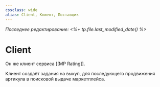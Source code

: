 ```yaml
---
cssclass: wide
alias: Client, Клиент, Поставщик
---
```


*Последнее редактирование: <%+ tp.file.last_modified_date() %>*

# Client

Он же клиент сервиса [[MP Rating]].

Клиент создаёт задания на выкуп, для последующего продвижения артикула в поисковой выдаче маркетплейса. 
